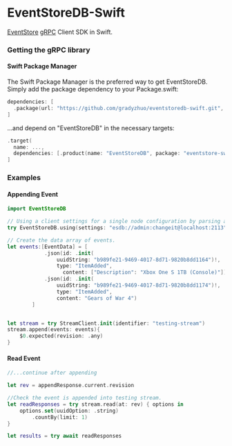 # EventStoreDB-Swift
[EventStore](https://www.eventstore.com) [gRPC](https://github.com/grpc/grpc-swift.git) Client SDK in Swift.


### Getting the gRPC library

#### Swift Package Manager

The Swift Package Manager is the preferred way to get EventStoreDB. Simply add the package dependency to your Package.swift:

```swift
dependencies: [
  .package(url: "https://github.com/gradyzhuo/eventstoredb-swift.git", branch: "main")
]
```
...and depend on "EventStoreDB" in the necessary targets:

```swift
.target(
  name: ...,
  dependencies: [.product(name: "EventStoreDB", package: "eventstore-swift")]
]
```

### Examples

#### Appending Event

```swift
import EventStoreDB

// Using a client settings for a single node configuration by parsing a connection string.
try EventStoreDB.using(settings: "esdb://admin:changeit@localhost:2113")

// Create the data array of events.
let events:[EventData] = [
            .json(id: .init(
                uuidString: "b989fe21-9469-4017-8d71-9820b8dd1164")!,
                type: "ItemAdded",
                  content: ["Description": "Xbox One S 1TB (Console)"]),
            .json(id: .init(
                uuidString: "b989fe21-9469-4017-8d71-9820b8dd1174")!,
                type: "ItemAdded",
                content: "Gears of War 4")
        ]


let stream = try StreamClient.init(identifier: "testing-stream")
stream.append(events: events){
    $0.expected(revision: .any)
}
```

#### Read Event

```swift
//...continue after appending

let rev = appendResponse.current.revision

//Check the event is appended into testing stream.
let readResponses = try stream.read(at: rev) { options in
    options.set(uuidOption: .string)
        .countBy(limit: 1)
}

let results = try await readResponses
```
